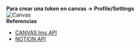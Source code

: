 **Para crear una token en canvas -> Profile/Settings**  
![Canvas]('../Readme_imgs/canvas.png')  
**Referencias**
- [CANVAS lms API](https://canvas.instructure.com/doc/api/)
- [NOTION API](https://developers.notion.com/reference/intro)
